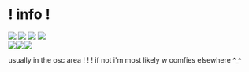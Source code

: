 # ! info !
<img src="https://64.media.tumblr.com/a482797ca8a8385cb0f035c9e8c02bc4/083b53e40cb2f417-45/s100x200/733b5accb16d7568f95f859d9922d0d659a280fd.png"/> <img src="https://64.media.tumblr.com/2104f4b3e1bd5ec5a2a5641452ed2387/tumblr_prvcaxZHdy1xzybrpo10_r1_100.png"/> <img src="https://64.media.tumblr.com/6d1f167c15dad2c06c5afeb193cd2dee/4554e6d1befa913c-2a/s100x200/354309bbfdf87f6687b5d2e6c446b7f541c5e518.gifv"/> <img src="https://64.media.tumblr.com/023d8e385ab199b204f1f66e0e3f4c9c/tumblr_prvdlgWZmQ1xzybrpo5_r1_100.gifv"/>  
<img src="https://images-ext-2.discordapp.net/external/IhDwZ4-kcSqorDEJhOZ5PkFVxBj8cPLedzNd40ODeBY/https/media.tenor.com/lZ-8G12gMwUAAAAi/discord-divider.gif"/><img src="https://64.media.tumblr.com/5f397e1dea0a36232ef5602fcb837657/d037f5a3a70c1df8-1a/s75x75_c1/66a573cad59a831e5269cc77cfda5feb6d004e0b.gifv"/><img src="https://images-ext-2.discordapp.net/external/IhDwZ4-kcSqorDEJhOZ5PkFVxBj8cPLedzNd40ODeBY/https/media.tenor.com/lZ-8G12gMwUAAAAi/discord-divider.gif"/>

usually in the osc area ! ! ! if not i'm most likely w oomfies elsewhere ^_^

